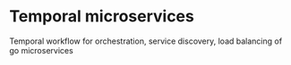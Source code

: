 # Temporal microservices
Temporal workflow for orchestration, service discovery, load balancing of go microservices
